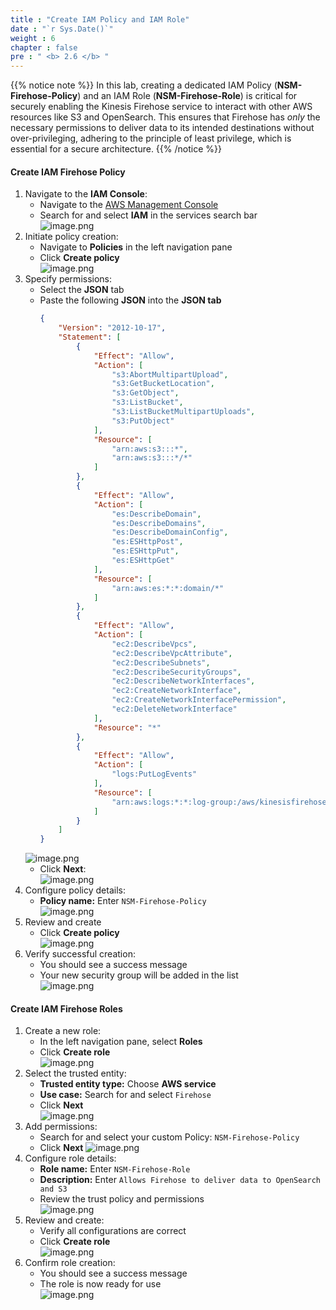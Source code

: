 ```yaml
---
title : "Create IAM Policy and IAM Role"
date : "`r Sys.Date()`"
weight : 6
chapter : false
pre : " <b> 2.6 </b> "
---
```


{{% notice note %}}
In this lab, creating a dedicated IAM Policy (**NSM-Firehose-Policy**) and an IAM Role (**NSM-Firehose-Role**) is critical for securely enabling the Kinesis Firehose service to interact with other AWS resources like S3 and OpenSearch. This ensures that Firehose has *only* the necessary permissions to deliver data to its intended destinations without over-privileging, adhering to the principle of least privilege, which is essential for a secure architecture.
{{% /notice %}}

#### Create IAM Firehose Policy
1. Navigate to the **IAM Console**:
    - Navigate to the [AWS Management Console](https://aws.amazon.com/console/)
    - Search for and select **IAM** in the services search bar    
    ![image.png](/images/2/2.6/image.png)    
2. Initiate policy creation:
    - Navigate to **Policies** in the left navigation pane
    - Click **Create policy**    
    ![image.png](/images/2/2.6/image%201.png)    
3. Specify permissions:
    - Select the **JSON** tab
    - Paste the following **JSON** into the **JSON tab**        
        ```json
        {
            "Version": "2012-10-17",
            "Statement": [
                {
                    "Effect": "Allow",
                    "Action": [
                        "s3:AbortMultipartUpload",
                        "s3:GetBucketLocation",
                        "s3:GetObject",
                        "s3:ListBucket",
                        "s3:ListBucketMultipartUploads",
                        "s3:PutObject"
                    ],
                    "Resource": [
                        "arn:aws:s3:::*",
                        "arn:aws:s3:::*/*"
                    ]
                },
                {
                    "Effect": "Allow",
                    "Action": [
                        "es:DescribeDomain",
                        "es:DescribeDomains",
                        "es:DescribeDomainConfig",
                        "es:ESHttpPost",
                        "es:ESHttpPut",
                        "es:ESHttpGet"
                    ],
                    "Resource": [
                        "arn:aws:es:*:*:domain/*"
                    ]
                },
                {
                    "Effect": "Allow",
                    "Action": [
                        "ec2:DescribeVpcs",
                        "ec2:DescribeVpcAttribute",
                        "ec2:DescribeSubnets",
                        "ec2:DescribeSecurityGroups",
                        "ec2:DescribeNetworkInterfaces",
                        "ec2:CreateNetworkInterface",
                        "ec2:CreateNetworkInterfacePermission",
                        "ec2:DeleteNetworkInterface"
                    ],
                    "Resource": "*"
                },
                {
                    "Effect": "Allow",
                    "Action": [
                        "logs:PutLogEvents"
                    ],
                    "Resource": [
                        "arn:aws:logs:*:*:log-group:/aws/kinesisfirehose/*:*"
                    ]
                }
            ]
        }
        ```    
    ![image.png](/images/2/2.6/image%202.png)    
    - Click **Next**:    
    ![image.png](/images/2/2.6/image%203.png)    
4. Configure policy details:
    - **Policy name:** Enter `NSM-Firehose-Policy`    
    ![image.png](/images/2/2.6/image%204.png)    
5. Review and create
    - Click **Create policy**    
    ![image.png](/images/2/2.6/image%205.png)    
6. Verify successful creation:
    - You should see a success message
    - Your new security group will be added in the list    
    ![image.png](/images/2/2.6/image%206.png)
#### Create IAM Firehose Roles
1. Create a new role:
    - In the left navigation pane, select **Roles**
    - Click **Create role**    
    ![image.png](/images/2/2.6/image%207.png)    
2. Select the trusted entity:
    - **Trusted entity type:** Choose **AWS service**
    - **Use case:** Search for and select `Firehose`
    - Click **Next**    
    ![image.png](/images/2/2.6/image%208.png)    
3. Add permissions:
    - Search for and select your custom Policy: `NSM-Firehose-Policy`
    - Click **Next**
    ![image.png](/images/2/2.6/image%209.png)
4. Configure role details:
    - **Role name:** Enter `NSM-Firehose-Role`
    - **Description:** Enter `Allows Firehose to deliver data to OpenSearch and S3`
    - Review the trust policy and permissions    
    ![image.png](/images/2/2.6/image%2010.png)
5. Review and create:
    - Verify all configurations are correct
    - Click **Create role**    
    ![image.png](/images/2/2.6/image%2011.png)    
6. Confirm role creation:
    - You should see a success message
    - The role is now ready for use    
    ![image.png](/images/2/2.6/image%2012.png)